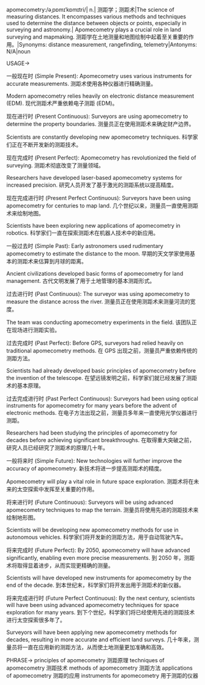 apomecometry:/əˌpɒmɪˈkɒmɪtri/| n.| 测距学；测距术|The science of measuring distances.  It encompasses various methods and techniques used to determine the distance between objects or points, especially in surveying and astronomy.| Apomecometry plays a crucial role in land surveying and mapmaking. 测距学在土地测量和地图绘制中起着至关重要的作用。|Synonyms: distance measurement, rangefinding, telemetry|Antonyms: N/A|noun


USAGE->

一般现在时 (Simple Present):
Apomecometry uses various instruments for accurate measurements. 测距术使用各种仪器进行精确测量。

Modern apomecometry relies heavily on electronic distance measurement (EDM). 现代测距术严重依赖电子测距 (EDM)。


现在进行时 (Present Continuous):
Surveyors are using apomecometry to determine the property boundaries. 测量员正在使用测距术来确定财产边界。

Scientists are constantly developing new apomecometry techniques. 科学家们正在不断开发新的测距技术。


现在完成时 (Present Perfect):
Apomecometry has revolutionized the field of surveying. 测距术彻底改变了测量领域。

Researchers have developed laser-based apomecometry systems for increased precision.  研究人员开发了基于激光的测距系统以提高精度。


现在完成进行时 (Present Perfect Continuous):
Surveyors have been using apomecometry for centuries to map land.  几个世纪以来，测量员一直使用测距术来绘制地图。

Scientists have been exploring new applications of apomecometry in robotics. 科学家们一直在探索测距术在机器人技术中的新应用。


一般过去时 (Simple Past):
Early astronomers used rudimentary apomecometry to estimate the distance to the moon. 早期的天文学家使用基本的测距术来估算到月球的距离。

Ancient civilizations developed basic forms of apomecometry for land management. 古代文明发展了用于土地管理的基本测距形式。


过去进行时 (Past Continuous):
The surveyor was using apomecometry to measure the distance across the river. 测量员正在使用测距术来测量河流的宽度。

The team was conducting apomecometry experiments in the field. 该团队正在现场进行测距实验。


过去完成时 (Past Perfect):
Before GPS, surveyors had relied heavily on traditional apomecometry methods. 在 GPS 出现之前，测量员严重依赖传统的测距方法。

Scientists had already developed basic principles of apomecometry before the invention of the telescope. 在望远镜发明之前，科学家们就已经发展了测距术的基本原理。


过去完成进行时 (Past Perfect Continuous):
Surveyors had been using optical instruments for apomecometry for many years before the advent of electronic methods. 在电子方法出现之前，测量员多年来一直使用光学仪器进行测距。

Researchers had been studying the principles of apomecometry for decades before achieving significant breakthroughs. 在取得重大突破之前，研究人员已经研究了测距术的原理几十年。


一般将来时 (Simple Future):
New technologies will further improve the accuracy of apomecometry. 新技术将进一步提高测距术的精度。

Apomecometry will play a vital role in future space exploration. 测距术将在未来的太空探索中发挥至关重要的作用。


将来进行时 (Future Continuous):
Surveyors will be using advanced apomecometry techniques to map the terrain. 测量员将使用先进的测距技术来绘制地形图。

Scientists will be developing new apomecometry methods for use in autonomous vehicles. 科学家们将开发新的测距方法，用于自动驾驶汽车。


将来完成时 (Future Perfect):
By 2050, apomecometry will have advanced significantly, enabling even more precise measurements. 到 2050 年，测距术将取得显着进步，从而实现更精确的测量。

Scientists will have developed new instruments for apomecometry by the end of the decade. 到本世纪末，科学家们将开发出用于测距术的新仪器。


将来完成进行时 (Future Perfect Continuous):
By the next century, scientists will have been using advanced apomecometry techniques for space exploration for many years. 到下个世纪，科学家们将已经使用先进的测距技术进行太空探索很多年了。

Surveyors will have been applying new apomecometry methods for decades, resulting in more accurate and efficient land surveys.  几十年来，测量员将一直在应用新的测距方法，从而使土地测量更加准确和高效。


PHRASE->
principles of apomecometry  测距原理
techniques of apomecometry 测距技术
methods of apomecometry  测距方法
applications of apomecometry  测距的应用
instruments for apomecometry 用于测距的仪器
